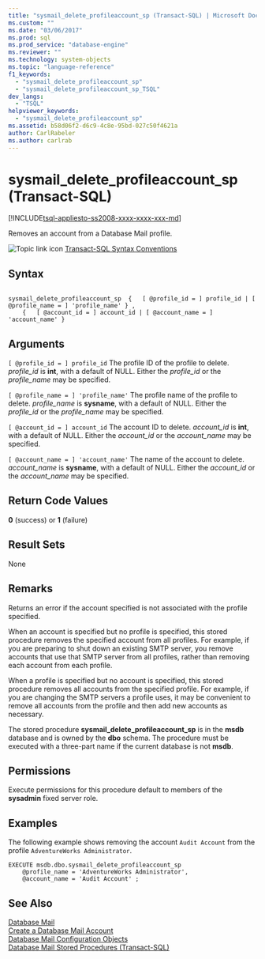 ```yaml
---
title: "sysmail_delete_profileaccount_sp (Transact-SQL) | Microsoft Docs"
ms.custom: ""
ms.date: "03/06/2017"
ms.prod: sql
ms.prod_service: "database-engine"
ms.reviewer: ""
ms.technology: system-objects
ms.topic: "language-reference"
f1_keywords: 
  - "sysmail_delete_profileaccount_sp"
  - "sysmail_delete_profileaccount_sp_TSQL"
dev_langs: 
  - "TSQL"
helpviewer_keywords: 
  - "sysmail_delete_profileaccount_sp"
ms.assetid: b58d06f2-d6c9-4c8e-95bd-027c50f4621a
author: CarlRabeler
ms.author: carlrab
---
```

# sysmail_delete_profileaccount_sp (Transact-SQL)
[!INCLUDE[tsql-appliesto-ss2008-xxxx-xxxx-xxx-md](../../includes/tsql-appliesto-ss2008-xxxx-xxxx-xxx-md.md)]

  Removes an account from a Database Mail profile.  
  
 ![Topic link icon](../../database-engine/configure-windows/media/topic-link.gif "Topic link icon") [Transact-SQL Syntax Conventions](../../t-sql/language-elements/transact-sql-syntax-conventions-transact-sql.md)  
  
## Syntax  
  
```  
  
sysmail_delete_profileaccount_sp  {   [ @profile_id = ] profile_id | [ @profile_name = ] 'profile_name' } ,  
    {   [ @account_id = ] account_id | [ @account_name = ] 'account_name' }  
```  
  
## Arguments  
`[ @profile_id = ] profile_id`
 The profile ID of the profile to delete. *profile_id* is **int**, with a default of NULL. Either the *profile_id* or the *profile_name* may be specified.  
  
`[ @profile_name = ] 'profile_name'`
 The profile name of the profile to delete. *profile_name* is **sysname**, with a default of NULL. Either the *profile_id* or the *profile_name* may be specified.  
  
`[ @account_id = ] account_id`
 The account ID to delete. *account_id* is **int**, with a default of NULL. Either the *account_id* or the *account_name* may be specified.  
  
`[ @account_name = ] 'account_name'`
 The name of the account to delete. *account_name* is **sysname**, with a default of NULL. Either the *account_id* or the *account_name* may be specified.  
  
## Return Code Values  
 **0** (success) or **1** (failure)  
  
## Result Sets  
 None  
  
## Remarks  
 Returns an error if the account specified is not associated with the profile specified.  
  
 When an account is specified but no profile is specified, this stored procedure removes the specified account from all profiles. For example, if you are preparing to shut down an existing SMTP server, you remove accounts that use that SMTP server from all profiles, rather than removing each account from each profile.  
  
 When a profile is specified but no account is specified, this stored procedure removes all accounts from the specified profile. For example, if you are changing the SMTP servers a profile uses, it may be convenient to remove all accounts from the profile and then add new accounts as necessary.  
  
 The stored procedure **sysmail_delete_profileaccount_sp** is in the **msdb** database and is owned by the **dbo** schema. The procedure must be executed with a three-part name if the current database is not **msdb**.  
  
## Permissions  
 Execute permissions for this procedure default to members of the **sysadmin** fixed server role.  
  
## Examples  
 The following example shows removing  the account `Audit Account` from the profile `AdventureWorks Administrator`.  
  
```  
EXECUTE msdb.dbo.sysmail_delete_profileaccount_sp  
    @profile_name = 'AdventureWorks Administrator',  
    @account_name = 'Audit Account' ;  
```  
  
## See Also  
 [Database Mail](../../relational-databases/database-mail/database-mail.md)   
 [Create a Database Mail Account](../../relational-databases/database-mail/create-a-database-mail-account.md)   
 [Database Mail Configuration Objects](../../relational-databases/database-mail/database-mail-configuration-objects.md)   
 [Database Mail Stored Procedures &#40;Transact-SQL&#41;](../../relational-databases/system-stored-procedures/database-mail-stored-procedures-transact-sql.md)  
  
  
